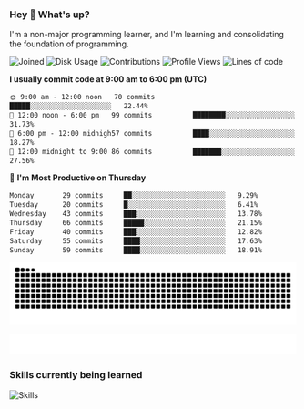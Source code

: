 ### Hey :wave: What's up?

I'm a non-major programming learner, and I'm learning and consolidating the foundation of programming.

<!--START_SECTION:waka-->
![Joined](http://img.shields.io/badge/Joined-6%20years%20ago-6D67E4?style=flat&labelColor=453C67)
![Disk Usage](http://img.shields.io/badge/Github%27s%20Storage-577.8%20MB-FD841F?style=flat&labelColor=E14D2A)
![Contributions](http://img.shields.io/badge/Contributions%20in%202023-59-7DCE13?style=flat&labelColor=2B7A0B)
![Profile Views](http://img.shields.io/badge/Profile%20Views-648-0078AA?style=flat&labelColor=3AB4F2)
![Lines of code](https://img.shields.io/badge/Lines%20of%20code-2%20Million%20Lines%20of%20code-FF8B8B?style=flat&labelColor=EB4747)

**I usually commit code at 9:00 am to 6:00 pm (UTC)** 

```text
🌞 9:00 am - 12:00 noon   70 commits          █████░░░░░░░░░░░░░░░░░░░░   22.44% 
🌆 12:00 noon - 6:00 pm   99 commits          ████████░░░░░░░░░░░░░░░░░   31.73% 
🌃 6:00 pm - 12:00 midnigh57 commits          ████░░░░░░░░░░░░░░░░░░░░░   18.27% 
🌙 12:00 midnight to 9:00 86 commits          ███████░░░░░░░░░░░░░░░░░░   27.56%
```
📅 **I'm Most Productive on Thursday** 

```text
Monday       29 commits     ██░░░░░░░░░░░░░░░░░░░░░░░   9.29% 
Tuesday      20 commits     █░░░░░░░░░░░░░░░░░░░░░░░░   6.41% 
Wednesday    43 commits     ███░░░░░░░░░░░░░░░░░░░░░░   13.78% 
Thursday     66 commits     █████░░░░░░░░░░░░░░░░░░░░   21.15% 
Friday       40 commits     ███░░░░░░░░░░░░░░░░░░░░░░   12.82% 
Saturday     55 commits     ████░░░░░░░░░░░░░░░░░░░░░   17.63% 
Sunday       59 commits     ████░░░░░░░░░░░░░░░░░░░░░   18.91%
```



<!--END_SECTION:waka-->

![Snake animation](https://raw.githubusercontent.com/dirname/dirname/output/snake.svg)

![metrics](github-metrics.svg)

### Skills currently being learned

![Skills](https://skillicons.dev/icons?i=linux,rust,go,solidity,typescript,bash,git,postgres,mysql,redis,mongo,docker,kubernetes,prometheus,grafana)

